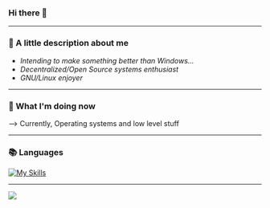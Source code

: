 ### Hi there 👋

---

### 🤔 A little description about me

- _Intending to make something better than Windows..._
- _Decentralized/Open Source systems enthusiast_
- _GNU/Linux enjoyer_
 
---

### 👀 What I'm doing now

 --> Currently, Operating systems and low level stuff

---

### 📚 Languages
[![My Skills](https://skills.thijs.gg/icons?i=c,cpp,rust)](https://skills.thijs.gg)

---


![](https://github-readme-stats.vercel.app/api/top-langs/?username=SerjeiMikailov&hide_border=1&layout=compact&theme=dracula&hide=html,eagle,css,vue&title_color=6bbbca)
